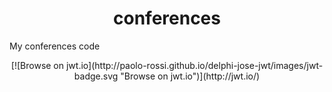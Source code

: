 # <div align="center">conferences</div>

My conferences code

<div style="text-align:center">[![Browse on jwt.io](http://paolo-rossi.github.io/delphi-jose-jwt/images/jwt-badge.svg "Browse on jwt.io")](http://jwt.io/)</div>
